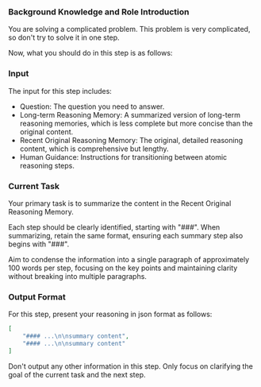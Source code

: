 ### Background Knowledge and Role Introduction

You are solving a complicated problem. This problem is very complicated, so don't try to solve it in one step.

Now, what you should do in this step is as follows:

### Input

The input for this step includes:

- Question: The question you need to answer.
- Long-term Reasoning Memory: A summarized version of long-term reasoning memories, which is less complete but more concise than the original content.
- Recent Original Reasoning Memory: The original, detailed reasoning content, which is comprehensive but lengthy.
- Human Guidance: Instructions for transitioning between atomic reasoning steps.

### Current Task

Your primary task is to summarize the content in the Recent Original Reasoning Memory.

Each step should be clearly identified, starting with "###". When summarizing, retain the same format, ensuring each summary step also begins with "###".

Aim to condense the information into a single paragraph of approximately 100 words per step, focusing on the key points and maintaining clarity without breaking into multiple paragraphs.

### Output Format

For this step, present your reasoning in json format as follows:

```json
[
    "#### ...\n\nsummary content",
    "#### ...\n\nsummary content"
]
```

Don't output any other information in this step. Only focus on clarifying the goal of the current task and the next step.
